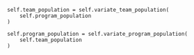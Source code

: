             self.team_population = self.variate_team_population(
                self.program_population
            )
            
            self.program_population = self.variate_program_population(
                self.team_population
            )